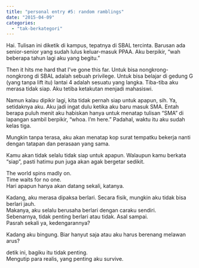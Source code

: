 ```yaml
---
title: "personal entry #5: random ramblings"
date: "2015-04-09"
categories: 
  - "tak-berkategori"
---
```


Hai. Tulisan ini diketik di kampus, tepatnya di SBAL tercinta. Barusan ada senior-senior yang sudah lulus keluar-masuk PPAA. Aku berpikir, “wah beberapa tahun lagi aku yang begitu.”

Then it hits me hard that I’ve gone this far. Untuk bisa nongkrong-nongkrong di SBAL adalah sebuah privilege. Untuk bisa belajar di gedung G (yang tanpa lift itu) lantai 4 adalah sesuatu yang langka. Tiba-tiba aku merasa tidak siap. Aku tetiba ketakutan menjadi mahasiswi.

Namun kalau dipikir lagi, kita tidak pernah siap untuk apapun, sih. Ya, setidaknya aku. Aku jadi ingat dulu ketika aku baru masuk SMA. Entah berapa puluh menit aku habiskan hanya untuk menatap tulisan “SMA” di lapangan sambil berpikir, “whoa. I’m here.” Padahal, waktu itu aku sudah kelas tiga.

Mungkin tanpa terasa, aku akan menatap kop surat tempatku bekerja nanti dengan tatapan dan perasaan yang sama.

Kamu akan tidak selalu tidak siap untuk apapun. Walaupun kamu berkata “siap”, pasti hatimu pun juga akan agak bergetar sedikit.

The world spins madly on.  
Time waits for no one.  
Hari apapun hanya akan datang sekali, katanya.

Kadang, aku merasa dipaksa berlari. Secara fisik, mungkin aku tidak bisa berlari jauh.  
Makanya, aku selalu berusaha berlari dengan caraku sendiri.  
Sebenarnya, tidak penting berlari atau tidak. Asal sampai.  
Pasrah sekali ya, kedengarannya?

Kadang aku bingung. Biar hanyut saja atau aku harus berenang melawan arus?

detik ini, bagiku itu tidak penting.  
Mengutip para realis, yang penting aku survive.
